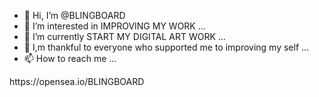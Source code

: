 - 👋 Hi, I’m @BLINGBOARD
- 👀 I’m interested in IMPROVING MY WORK ...
- 🌱 I’m currently START MY DIGITAL ART WORK  ...
- 💞️ I,m thankful to everyone who supported me to improving my self ...
- 📫 How to reach me ...

<!---
BLINGBOARD/BLINGBOARD is a ✨ special ✨ repository because its `README.md` (this file) appears on your GitHub profile.
You can click the Preview link to take a look at your changes.
--->https://opensea.io/BLINGBOARD 

